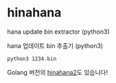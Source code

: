 # hinahana
hana update bin extractor (python3)

hana 업데이트 bin 추출기 (python3)

<pre><code>python3 1234.bin</code></pre>

Golang 버전의 [hinahana2](https://github.com/ccvv804/hinahana2)도 있습니다!
